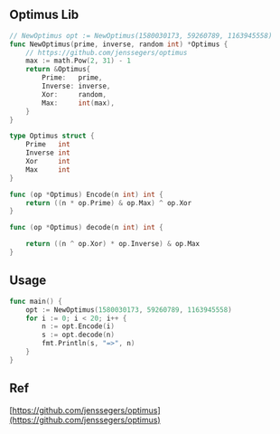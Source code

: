 ## Optimus Lib
```go
// NewOptimus opt := NewOptimus(1580030173, 59260789, 1163945558)
func NewOptimus(prime, inverse, random int) *Optimus {
	// https://github.com/jenssegers/optimus
	max := math.Pow(2, 31) - 1
	return &Optimus{
		Prime:   prime,
		Inverse: inverse,
		Xor:     random,
		Max:     int(max),
	}
}

type Optimus struct {
	Prime   int
	Inverse int
	Xor     int
	Max     int
}

func (op *Optimus) Encode(n int) int {
	return ((n * op.Prime) & op.Max) ^ op.Xor
}

func (op *Optimus) decode(n int) int {

	return ((n ^ op.Xor) * op.Inverse) & op.Max
}
```

## Usage
```go
func main() {
	opt := NewOptimus(1580030173, 59260789, 1163945558)
	for i := 0; i < 20; i++ {
		n := opt.Encode(i)
		s := opt.decode(n)
		fmt.Println(s, "=>", n)
	}
}
```


## Ref
[https://github.com/jenssegers/optimus](https://github.com/jenssegers/optimus)
